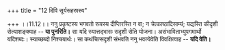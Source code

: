 +++
title = "12 दिवि सूर्यसहस्रस्य"

+++
।।11.12।। ननु प्रकृष्टस्य भगवतो रूपस्य दीप्तिरस्ति न वा; न
चेत्काष्ठादिसाम्यं; यद्यस्ति कीदृशी सेत्याशङ्क्याह -- **या पुनरिति।** सा
यदि स्यात्तद्भासः सदृशी सेति योजना। असंभाविताभ्युपगमार्थो यदिशब्दः।
स्याच्छब्दो निश्चयार्थः। सा कथंचित्सदृशी संभवति ननु भवत्येवेति
विवक्षित्वाह -- **यदि वेति।**
